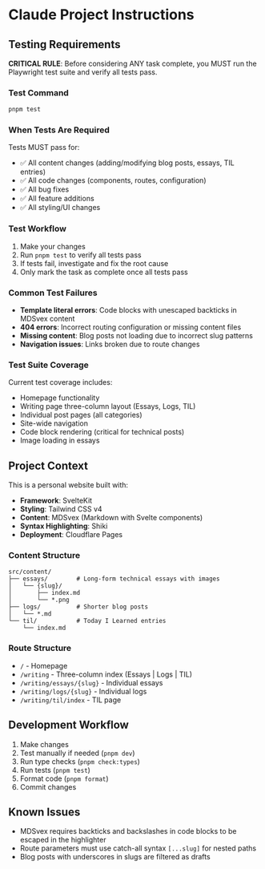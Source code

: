 # Claude Project Instructions

## Testing Requirements

**CRITICAL RULE**: Before considering ANY task complete, you MUST run the Playwright test suite and verify all tests pass.

### Test Command

```bash
pnpm test
```

### When Tests Are Required

Tests MUST pass for:

- ✅ All content changes (adding/modifying blog posts, essays, TIL entries)
- ✅ All code changes (components, routes, configuration)
- ✅ All bug fixes
- ✅ All feature additions
- ✅ All styling/UI changes

### Test Workflow

1. Make your changes
2. Run `pnpm test` to verify all tests pass
3. If tests fail, investigate and fix the root cause
4. Only mark the task as complete once all tests pass

### Common Test Failures

- **Template literal errors**: Code blocks with unescaped backticks in MDSvex content
- **404 errors**: Incorrect routing configuration or missing content files
- **Missing content**: Blog posts not loading due to incorrect slug patterns
- **Navigation issues**: Links broken due to route changes

### Test Suite Coverage

Current test coverage includes:

- Homepage functionality
- Writing page three-column layout (Essays, Logs, TIL)
- Individual post pages (all categories)
- Site-wide navigation
- Code block rendering (critical for technical posts)
- Image loading in essays

## Project Context

This is a personal website built with:

- **Framework**: SvelteKit
- **Styling**: Tailwind CSS v4
- **Content**: MDSvex (Markdown with Svelte components)
- **Syntax Highlighting**: Shiki
- **Deployment**: Cloudflare Pages

### Content Structure

```
src/content/
├── essays/        # Long-form technical essays with images
│   └── {slug}/
│       ├── index.md
│       └── *.png
├── logs/          # Shorter blog posts
│   └── *.md
└── til/           # Today I Learned entries
    └── index.md
```

### Route Structure

- `/` - Homepage
- `/writing` - Three-column index (Essays | Logs | TIL)
- `/writing/essays/{slug}` - Individual essays
- `/writing/logs/{slug}` - Individual logs
- `/writing/til/index` - TIL page

## Development Workflow

1. Make changes
2. Test manually if needed (`pnpm dev`)
3. Run type checks (`pnpm check:types`)
4. Run tests (`pnpm test`)
5. Format code (`pnpm format`)
6. Commit changes

## Known Issues

- MDSvex requires backticks and backslashes in code blocks to be escaped in the highlighter
- Route parameters must use catch-all syntax `[...slug]` for nested paths
- Blog posts with underscores in slugs are filtered as drafts
